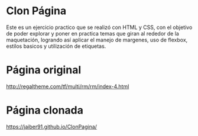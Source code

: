 # Clon Página

Este es un ejercicio practico que se realizó con HTML y CSS, con el objetivo de poder explorar y poner en practica temas que giran al rededor de la maquetación, logrando así aplicar el manejo de margenes, uso de flexbox, estilos basicos y utilización de etiquetas.

# Página original
http://regaltheme.com/tf/multi/rm/rm/index-4.html

# Página clonada
https://jaiber91.github.io/ClonPagina/



